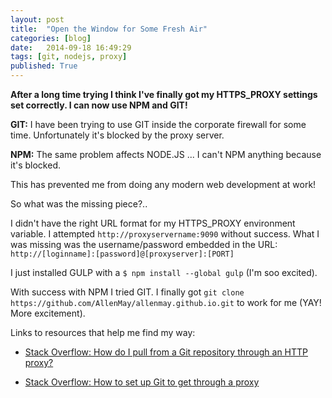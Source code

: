 ```yaml
---
layout: post
title:  "Open the Window for Some Fresh Air"
categories: [blog]
date:   2014-09-18 16:49:29
tags: [git, nodejs, proxy]
published: True
---
```

__After a long time trying I think I've finally got my HTTPS_PROXY settings set correctly. I can now use NPM and GIT!__

__GIT:__ I have been trying to use GIT inside the corporate firewall for some time. Unfortunately it's blocked by the proxy server.

__NPM:__ The same problem affects NODE.JS ... I can't NPM anything because it's blocked.

This has prevented me from doing any modern web development at work!

So what was the missing piece?..

I didn't have the right URL format for my HTTPS_PROXY environment variable. I attempted `http://proxyservername:9090` without success. What I was missing was the username/password embedded in the URL:
`http://[loginname]:[password]@[proxyserver]:[PORT]`

I just installed GULP with a `$ npm install --global gulp` (I'm soo excited).

With success with NPM I tried GIT. I finally got `git clone https://github.com/AllenMay/allenmay.github.io.git` to work for me (YAY! More excitement).

Links to resources that help me find my way:

* [Stack Overflow: How do I pull from a Git repository through an HTTP proxy?](http://stackoverflow.com/questions/128035/how-do-i-pull-from-a-git-repository-through-an-http-proxy)

* [Stack Overflow: How to set up Git to get through a proxy](http://stackoverflow.com/questions/7734518/how-to-set-up-git-to-get-through-a-proxy)
